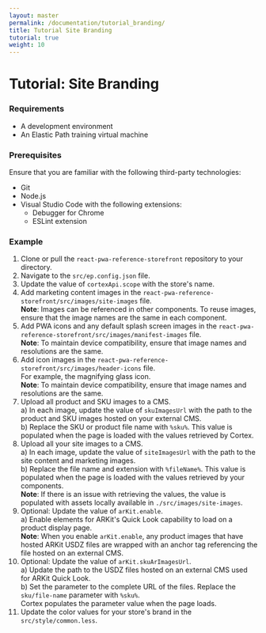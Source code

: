 ```yaml
---
layout: master
permalink: /documentation/tutorial_branding/
title: Tutorial Site Branding
tutorial: true
weight: 10
---
```

# Tutorial: Site Branding

### Requirements

* A development environment
* An Elastic Path training virtual machine

### Prerequisites

Ensure that you are familiar with the following third-party technologies:
* Git
* Node.js
* Visual Studio Code with the following extensions:
    * Debugger for Chrome
    * ESLint extension

### Example

1. Clone or pull the `react-pwa-reference-storefront` repository to your directory.
2. Navigate to the `src/ep.config.json` file.
3. Update the value of `cortexApi.scope` with the store's name.
4. Add marketing content images in the `react-pwa-reference-storefront⁩/src⁩/images⁩/site-images` file. <br>
    **Note**: Images can be referenced in other components. To reuse images, ensure that the image names are the same in each component.<br>
5. Add PWA icons and any default splash screen images in the `react-pwa-reference-storefront⁩/src⁩/images⁩/manifest-images` file. <br>
    **Note**: To maintain device compatibility, ensure that image names and resolutions are the same. <br>
6. Add icon images in the `react-pwa-reference-storefront⁩/src⁩/images⁩/header-icons` file. <br> For example, the magnifying glass icon.<br>
    **Note**: To maintain device compatibility, ensure that image names and resolutions are the same. <br>
7. Upload all product and SKU images to a CMS. <br>
    a) In each image, update the value of `skuImagesUrl` with the path to the product and SKU images hosted on your external CMS. <br>
    b) Replace the SKU or product file name with `%sku%`. This value is populated when the page is loaded with the values retrieved by Cortex. <br>
8. Upload all your site images to a CMS. <br>
    a) In each image, update the value of `siteImagesUrl` with the path to the site content and marketing images.<br>
    b) Replace the file name and extension with `%fileName%`. This value is populated when the page is loaded with the values retrieved by your components. <br>
    **Note**: If there is an issue with retrieving the values, the value is populated with assets locally available in `./src/images/site-images`. <br>
9. Optional: Update the value of `arKit.enable`. <br>
    a) Enable elements for ARKit's Quick Look capability to load on a product display page.<br>
    **Note**: When you enable `arKit.enable`, any product images that have hosted ARKit USDZ files are wrapped with an anchor tag referencing the file hosted on an external CMS.<br>
10. Optional: Update the value of `arKit.skuArImagesUrl`. <br>
    a) Update the path to the USDZ files hosted on an external CMS used for ARKit Quick Look. <br>
    b) Set the parameter to the complete URL of the files. Replace the `sku/file-name` parameter with `%sku%`. <br>
    Cortex populates the parameter value when the page loads.<br>
11. Update the color values for your store's brand in the `src/style/common.less`.<br>
